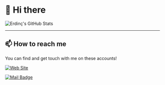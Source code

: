 
# 👋 Hi there

![Erdinç's GitHub Stats](https://github-readme-stats.vercel.app/api?username=erdinccurebal&show_icons=true)

------------

## 📫 How to reach me
You can find and get touch with me on these accounts!

[![Web Site](https://img.shields.io/badge/erdinccurebal.dev-go%20to%20tr%20website-blue?style=for-the-badge&logo=vue)](https://erdinccurebal.dev)

[![Mail Badge](https://img.shields.io/badge/contact@erdinccurebal.dev-Content%20me%20on%20mail-blue?style=for-the-badge&logo=gmail)](mailto:contact@erdinccurebal.dev)
